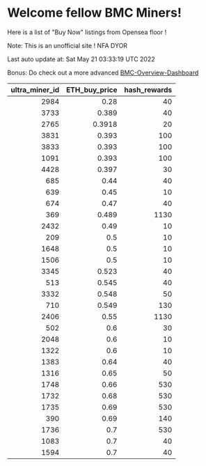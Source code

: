 # Welcome fellow BMC Miners!
Here is a list of "Buy Now" listings from Opensea floor !

Note: This is an unofficial site ! NFA DYOR

Last auto update at: Sat May 21 03:33:19 UTC 2022

Bonus: Do check out a more advanced [BMC-Overview-Dashboard](https://dune.com/defifunk/BMC-Overview-Dashboard)


|   ultra_miner_id |   ETH_buy_price |   hash_rewards |
|-----------------:|----------------:|---------------:|
|             2984 |          0.28   |             40 |
|             3733 |          0.389  |             40 |
|             2765 |          0.3918 |             20 |
|             3831 |          0.393  |            100 |
|             3833 |          0.393  |            100 |
|             1091 |          0.393  |            100 |
|             4428 |          0.397  |             30 |
|              685 |          0.44   |             40 |
|              639 |          0.45   |             10 |
|              674 |          0.47   |             40 |
|              369 |          0.489  |           1130 |
|             2432 |          0.49   |             10 |
|              209 |          0.5    |             10 |
|             1648 |          0.5    |             10 |
|             1506 |          0.5    |             10 |
|             3345 |          0.523  |             40 |
|              513 |          0.545  |             40 |
|             3332 |          0.548  |             50 |
|              710 |          0.549  |            130 |
|             2406 |          0.55   |           1130 |
|              502 |          0.6    |             30 |
|             2048 |          0.6    |             10 |
|             1322 |          0.6    |             10 |
|             1383 |          0.64   |             40 |
|             1316 |          0.65   |             50 |
|             1748 |          0.66   |            530 |
|             1732 |          0.68   |            530 |
|             1735 |          0.69   |            530 |
|              390 |          0.69   |            140 |
|             1736 |          0.7    |            530 |
|             1083 |          0.7    |             40 |
|             1594 |          0.7    |             40 |